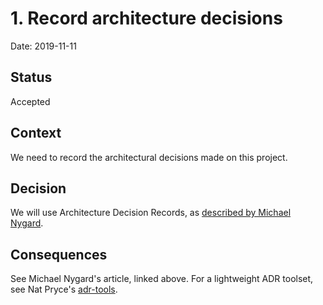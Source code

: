 # 1. Record architecture decisions

Date: 2019-11-11

## Status

Accepted

## Context

We need to record the architectural decisions made on this project.

## Decision

We will use Architecture Decision Records, as [described by Michael Nygard](https://thinkrelevance.com/blog/2011/11/15/documenting-architecture-decisions).

## Consequences

See Michael Nygard's article, linked above. For a lightweight ADR toolset, see Nat Pryce's [adr-tools](https://github.com/npryce/adr-tools).
